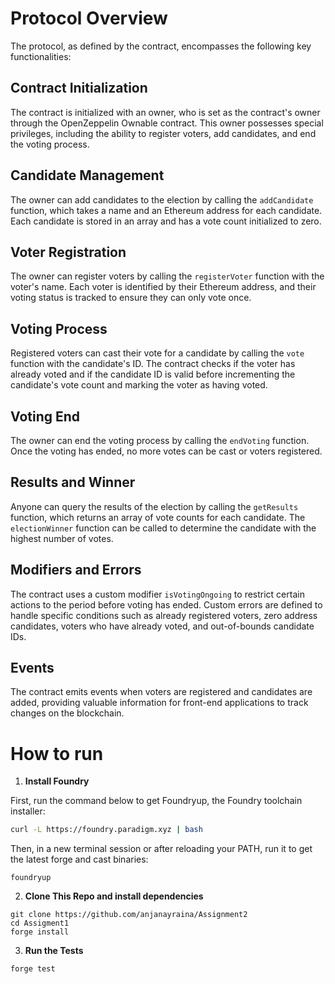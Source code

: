 # Protocol Overview

The protocol, as defined by the contract, encompasses the following key functionalities:

## Contract Initialization
The contract is initialized with an owner, who is set as the contract's owner through the OpenZeppelin Ownable contract. This owner possesses special privileges, including the ability to register voters, add candidates, and end the voting process.

## Candidate Management
The owner can add candidates to the election by calling the `addCandidate` function, which takes a name and an Ethereum address for each candidate. Each candidate is stored in an array and has a vote count initialized to zero.

## Voter Registration
The owner can register voters by calling the `registerVoter` function with the voter's name. Each voter is identified by their Ethereum address, and their voting status is tracked to ensure they can only vote once.

## Voting Process
Registered voters can cast their vote for a candidate by calling the `vote` function with the candidate's ID. The contract checks if the voter has already voted and if the candidate ID is valid before incrementing the candidate's vote count and marking the voter as having voted.

## Voting End
The owner can end the voting process by calling the `endVoting` function. Once the voting has ended, no more votes can be cast or voters registered.

## Results and Winner
Anyone can query the results of the election by calling the `getResults` function, which returns an array of vote counts for each candidate. The `electionWinner` function can be called to determine the candidate with the highest number of votes.

## Modifiers and Errors
The contract uses a custom modifier `isVotingOngoing` to restrict certain actions to the period before voting has ended. Custom errors are defined to handle specific conditions such as already registered voters, zero address candidates, voters who have already voted, and out-of-bounds candidate IDs.

## Events
The contract emits events when voters are registered and candidates are added, providing valuable information for front-end applications to track changes on the blockchain.

# How to run
1.  **Install Foundry**

First, run the command below to get Foundryup, the Foundry toolchain installer:

``` bash
curl -L https://foundry.paradigm.xyz | bash
```

Then, in a new terminal session or after reloading your PATH, run it to get the latest forge and cast binaries:

``` console
foundryup
```

2. **Clone This Repo and install dependencies**
``` 
git clone https://github.com/anjanayraina/Assignment2
cd Assigment1
forge install

```

3. **Run the Tests**



``` 
forge test
```
